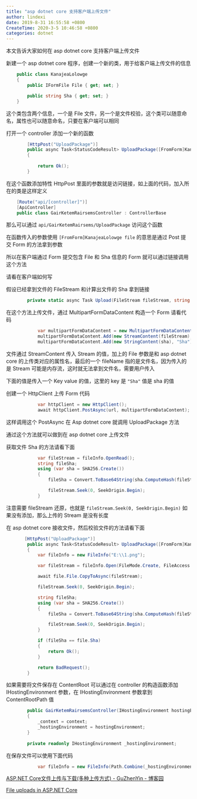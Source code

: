 ```yaml
---
title: "asp dotnet core 支持客户端上传文件"
author: lindexi
date: 2019-8-31 16:55:58 +0800
CreateTime: 2020-3-5 10:46:58 +0800
categories: dotnet
---
```


本文告诉大家如何在 asp dotnet core 支持客户端上传文件

<!--more-->



新建一个 asp dotnet core 程序，创建一个新的类，用于给客户端上传文件的信息

```csharp
    public class KanajeaLolowge
    {
        public IFormFile File { get; set; }

        public string Sha { get; set; }
    }
```

这个类包含两个信息，一个是 File 文件，另一个是文件校验，这个类可以随意命名，属性也可以随意命名，只要在客户端可以相同

打开一个 controller 添加一个新的函数

```csharp
        [HttpPost("UploadPackage")]
        public async Task<StatusCodeResult> UploadPackage([FromForm]KanajeaLolowge file)
        {
      
            return Ok();
        }
```

在这个函数添加特性 HttpPost 里面的参数就是访问链接，如上面的代码，加入所在的类是这样定义

```csharp
    [Route("api/[controller]")]
    [ApiController]
    public class GairKetemRairsemsController : ControllerBase
```

那么可以通过 `api/GairKetemRairsems/UploadPackage` 访问这个函数

在函数传入的参数使用 `[FromForm]KanajeaLolowge file` 的意思是通过 Post 提交 Form 的方法拿到参数

所以在客户端通过 Form 提交包含 File 和 Sha 信息的 Form 就可以通过链接调用这个方法

请看在客户端如何写

假设已经拿到文件的 FileStream 和计算出文件的 Sha 拿到链接

```csharp
        private static async Task Upload(FileStream fileStream, string sha, string url)

```

在这个方法上传文件，通过 MultipartFormDataContent 构造一个 Form 请看代码

```csharp
            var multipartFormDataContent = new MultipartFormDataContent();
            multipartFormDataContent.Add(new StreamContent(fileStream), "File", fileName: "文件名.png");
            multipartFormDataContent.Add(new StringContent(sha), "Sha");
```

文件通过 StreamContent 传入 Stream 的值，加上的 File 参数是和 asp dotnet core 的上传类对应的属性名，最后的一个 fileName 指的是文件名，因为传入的是 Stream 可能是内存流，这时就无法拿到文件名，需要用户传入

下面的值是传入一个 Key value 的值，这里的 key 是 `"Sha"` 值是 sha 的值

创建一个 HttpClient 上传 Form 代码

```csharp
            var httpClient = new HttpClient();
            await httpClient.PostAsync(url, multipartFormDataContent);
```

这样调用这个 PostAsync 在 Asp dotnet core 就调用 UploadPackage 方法

通过这个方法就可以做到在 asp dotnet core 上传文件

获取文件 Sha 的方法请看下面

```csharp
            var fileStream = fileInfo.OpenRead();
            string fileSha;
            using (var sha = SHA256.Create())
            {
                fileSha = Convert.ToBase64String(sha.ComputeHash(fileStream));

                fileStream.Seek(0, SeekOrigin.Begin);
            }
```

注意需要 fileStream 还原，也就是 `fileStream.Seek(0, SeekOrigin.Begin)` 如果没有添加，那么上传的 Stream 是没有长度

在 asp dotnet core 接收文件，然后校验文件的方法请看下面

```csharp
       [HttpPost("UploadPackage")]
        public async Task<StatusCodeResult> UploadPackage([FromForm]KanajeaLolowge file)
        {
            var fileInfo = new FileInfo("E:\\1.png");

            var fileStream = fileInfo.Open(FileMode.Create, FileAccess.ReadWrite);

            await file.File.CopyToAsync(fileStream);

            fileStream.Seek(0, SeekOrigin.Begin);

            string fileSha;
            using (var sha = SHA256.Create())
            {
                fileSha = Convert.ToBase64String(sha.ComputeHash(fileStream));

                fileStream.Seek(0, SeekOrigin.Begin);
            }

            if (fileSha == file.Sha)
            {
                return Ok();
            }

            return BadRequest();
        }
```

如果需要将文件保存在 ContentRoot 可以通过在 controller 的构造函数添加 IHostingEnvironment 参数，在 IHostingEnvironment 参数拿到 ContentRootPath 值

```csharp
        public GairKetemRairsemsController(IHostingEnvironment hostingEnvironment)
        {
            _context = context;
            _hostingEnvironment = hostingEnvironment;
        }
       
        private readonly IHostingEnvironment _hostingEnvironment;
```

在保存文件可以使用下面代码

```csharp
            var fileInfo = new FileInfo(Path.Combine(_hostingEnvironment.ContentRootPath, "1.png"));

```

[ASP.NET Core文件上传与下载(多种上传方式) - GuZhenYin - 博客园](https://www.cnblogs.com/GuZhenYin/p/8194726.html )

[File uploads in ASP.NET Core](https://docs.microsoft.com/en-us/aspnet/core/mvc/models/file-uploads?view=aspnetcore-2.2 )

